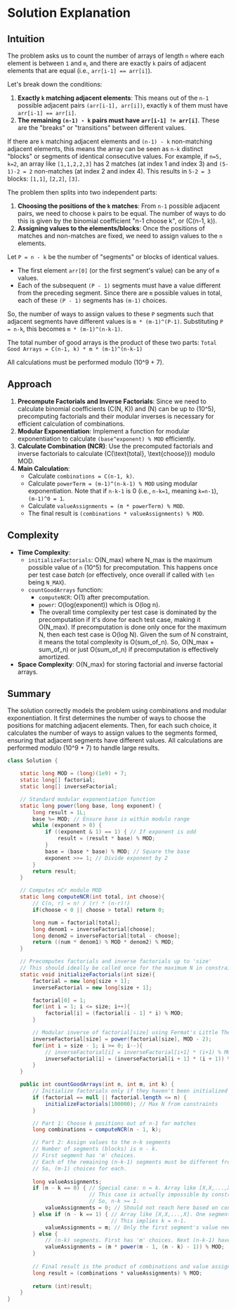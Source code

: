 # Solution Explanation

## Intuition
The problem asks us to count the number of arrays of length `n` where each element is between `1` and `m`, and there are exactly `k` pairs of adjacent elements that are equal (i.e., `arr[i-1] == arr[i]`).

Let's break down the conditions:
1.  **Exactly `k` matching adjacent elements**: This means out of the `n-1` possible adjacent pairs `(arr[i-1], arr[i])`, exactly `k` of them must have `arr[i-1] == arr[i]`.
2.  **The remaining `(n-1) - k` pairs must have `arr[i-1] != arr[i]`**. These are the "breaks" or "transitions" between different values.

If there are `k` matching adjacent elements and `(n-1) - k` non-matching adjacent elements, this means the array can be seen as `n-k` distinct "blocks" or segments of identical consecutive values. For example, if `n=5, k=2`, an array like `[1,1,2,2,3]` has 2 matches (at index 1 and index 3) and `(5-1)-2 = 2` non-matches (at index 2 and index 4). This results in `5-2 = 3` blocks: `[1,1]`, `[2,2]`, `[3]`.

The problem then splits into two independent parts:
1.  **Choosing the positions of the `k` matches**: From `n-1` possible adjacent pairs, we need to choose `k` pairs to be equal. The number of ways to do this is given by the binomial coefficient "n-1 choose k", or \(C(n-1, k)\).
2.  **Assigning values to the elements/blocks**: Once the positions of matches and non-matches are fixed, we need to assign values to the `n` elements.

Let `P = n - k` be the number of "segments" or blocks of identical values.
- The first element `arr[0]` (or the first segment's value) can be any of `m` values.
- Each of the subsequent `(P - 1)` segments must have a value different from the preceding segment. Since there are `m` possible values in total, each of these `(P - 1)` segments has `(m-1)` choices.

So, the number of ways to assign values to these `P` segments such that adjacent segments have different values is `m * (m-1)^(P-1)`.
Substituting `P = n-k`, this becomes `m * (m-1)^(n-k-1)`.

The total number of good arrays is the product of these two parts:
`Total Good Arrays = C(n-1, k) * m * (m-1)^(n-k-1)`

All calculations must be performed modulo \(10^9 + 7\).

## Approach
1.  **Precompute Factorials and Inverse Factorials**: Since we need to calculate binomial coefficients \(C(N, K)\) and \(N\) can be up to \(10^5\), precomputing factorials and their modular inverses is necessary for efficient calculation of combinations.
2.  **Modular Exponentiation**: Implement a function for modular exponentiation to calculate `(base^exponent) % MOD` efficiently.
3.  **Calculate Combination (NCR)**: Use the precomputed factorials and inverse factorials to calculate \(C(\text{total}, \text{choose})\) modulo MOD.
4.  **Main Calculation**:
    *   Calculate `combinations = C(n-1, k)`.
    *   Calculate `powerTerm = (m-1)^(n-k-1) % MOD` using modular exponentiation. Note that if `n-k-1` is 0 (i.e., `n-k=1`, meaning `k=n-1`), `(m-1)^0 = 1`.
    *   Calculate `valueAssignments = (m * powerTerm) % MOD`.
    *   The final result is `(combinations * valueAssignments) % MOD`.

## Complexity
-   **Time Complexity**:
    *   `initializeFactorials`: O(N_max) where N_max is the maximum possible value of `n` (10^5) for precomputation. This happens once per test case *batch* (or effectively, once overall if called with `len` being `N_MAX`).
    *   `countGoodArrays` function:
        *   `computeNCR`: O(1) after precomputation.
        *   `power`: O(log(exponent)) which is O(log n).
        *   The overall time complexity per test case is dominated by the precomputation if it's done for each test case, making it O(N_max). If precomputation is done only once for the maximum N, then each test case is O(log N). Given the sum of N constraint, it means the total complexity is O(sum_of_n). So, O(N_max + sum_of_n) or just O(sum_of_n) if precomputation is effectively amortized.
-   **Space Complexity**: O(N_max) for storing factorial and inverse factorial arrays.

## Summary
The solution correctly models the problem using combinations and modular exponentiation. It first determines the number of ways to choose the positions for matching adjacent elements. Then, for each such choice, it calculates the number of ways to assign values to the segments formed, ensuring that adjacent segments have different values. All calculations are performed modulo \(10^9 + 7\) to handle large results.

```java
class Solution {

    static long MOD = (long)(1e9) + 7;
    static long[] factorial;
    static long[] inverseFactorial;

    // Standard modular exponentiation function
    static long power(long base, long exponent) {
        long result = 1L;
        base %= MOD; // Ensure base is within modulo range
        while (exponent > 0) {
            if ((exponent & 1) == 1) { // If exponent is odd
                result = (result * base) % MOD;
            }
            base = (base * base) % MOD; // Square the base
            exponent >>= 1; // Divide exponent by 2
        }
        return result;
    }

    // Computes nCr modulo MOD
    static long computeNCR(int total, int choose){
        // C(n, r) = n! / (r! * (n-r)!)
        if(choose < 0 || choose > total) return 0;

        long num = factorial[total];
        long denom1 = inverseFactorial[choose];
        long denom2 = inverseFactorial[total - choose];
        return ((num * denom1) % MOD * denom2) % MOD;
    }

    // Precomputes factorials and inverse factorials up to 'size'
    // This should ideally be called once for the maximum N in constraints.
    static void initializeFactorials(int size){
        factorial = new long[size + 1];
        inverseFactorial = new long[size + 1];

        factorial[0] = 1;
        for(int i = 1; i <= size; i++){
            factorial[i] = (factorial[i - 1] * i) % MOD;
        }

        // Modular inverse of factorial[size] using Fermat's Little Theorem
        inverseFactorial[size] = power(factorial[size], MOD - 2);
        for(int i = size - 1; i >= 0; i--){
            // inverseFactorial[i] = inverseFactorial[i+1] * (i+1) % MOD
            inverseFactorial[i] = (inverseFactorial[i + 1] * (i + 1)) % MOD;
        }
    }

    public int countGoodArrays(int n, int m, int k) {
        // Initialize factorials only if they haven't been initialized or are too small
        if (factorial == null || factorial.length <= n) {
            initializeFactorials(100000); // Max N from constraints
        }

        // Part 1: Choose k positions out of n-1 for matches
        long combinations = computeNCR(n - 1, k);

        // Part 2: Assign values to the n-k segments
        // Number of segments (blocks) is n - k.
        // First segment has 'm' choices.
        // Each of the remaining (n-k-1) segments must be different from the previous.
        // So, (m-1) choices for each.
        
        long valueAssignments;
        if (n - k == 0) { // Special case: n = k. Array like [X,X,...,X]. One segment.
                          // This case is actually impossible by constraint k <= n-1.
                          // So, n-k >= 1.
            valueAssignments = 0; // Should not reach here based on constraints.
        } else if (n - k == 1) { // Array like [X,X,...,X]. One segment.
                                 // This implies k = n-1.
            valueAssignments = m; // Only the first segment's value needs to be chosen.
        } else {
            // (n-k) segments. First has 'm' choices. Next (n-k-1) have 'm-1' choices.
            valueAssignments = (m * power(m - 1, (n - k) - 1)) % MOD;
        }
        
        // Final result is the product of combinations and value assignments
        long result = (combinations * valueAssignments) % MOD;
        
        return (int)result;
    }
}
```
